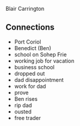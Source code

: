 Blair Carrington
## Connections
* Port Coriol
* Benedict (Ben)
* school on Sohep Frie
* working job for vacation
* business school
* dropped out
* dad disappointment
* work for dad
* prove
* Ben rises
* rip dad
* ousted
* free trader